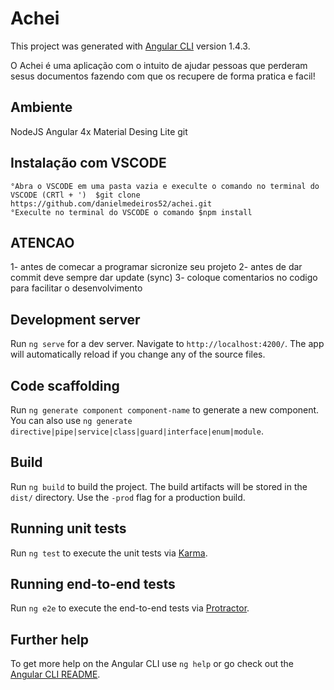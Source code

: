 # Achei

This project was generated with [Angular CLI](https://github.com/angular/angular-cli) version 1.4.3.

O Achei é uma aplicação com o intuito de ajudar pessoas que perderam sesus documentos fazendo com que os recupere de forma pratica e facil!


## Ambiente 

NodeJS
Angular 4x
Material Desing Lite
git

## Instalação com VSCODE

    °Abra o VSCODE em uma pasta vazia e execulte o comando no terminal do VSCODE (CRTl + ')  $git clone    https://github.com/danielmedeiros52/achei.git
    °Execulte no terminal do VSCODE o comando $npm install
    
## ATENCAO ##

1- antes de comecar a programar sicronize seu projeto
2- antes de dar commit deve sempre dar update (sync)
3- coloque comentarios no codigo para facilitar o desenvolvimento

## Development server


Run `ng serve` for a dev server. Navigate to `http://localhost:4200/`. The app will automatically reload if you change any of the source files.


## Code scaffolding

Run `ng generate component component-name` to generate a new component. You can also use `ng generate directive|pipe|service|class|guard|interface|enum|module`.

## Build

Run `ng build` to build the project. The build artifacts will be stored in the `dist/` directory. Use the `-prod` flag for a production build.

## Running unit tests

Run `ng test` to execute the unit tests via [Karma](https://karma-runner.github.io).

## Running end-to-end tests

Run `ng e2e` to execute the end-to-end tests via [Protractor](http://www.protractortest.org/).

## Further help

To get more help on the Angular CLI use `ng help` or go check out the [Angular CLI README](https://github.com/angular/angular-cli/blob/master/README.md).
